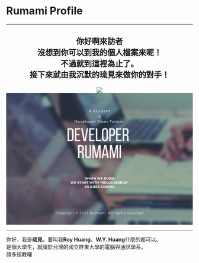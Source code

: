 # Rumami Profile
---
<div align="center">
	<p><h2><b>你好啊來訪者<br>沒想到你可以到我的個人檔案來呢！<br>不過就到這裡為止了。<br>接下來就由我沉默的琉見來做你的對手！</b></h2></p>
	<img src="https://komarev.com/ghpvc/?username=rumamitw01&color=9cfe6d" align="center" width=50%>
	<img src="./Github_Cover.png" align="center">
</div>

---
你好，我是**琉見**，要叫我**Roy Huang**、**W.Y. Huang**什麼的都可以。  
是個大學生，就讀於台灣的國立屏東大學的電腦與通訊學系。  
請多指教囉